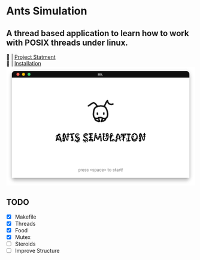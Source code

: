 # Ants Simulation

## A thread based application to learn how to work with POSIX threads under linux.

🔗 | [Project Statment](docs/project3_threads.pdf)  
🔗 | [Installation](docs/install.md)
![Simulation](assets/simulation.png)

## TODO

- [x] Makefile
- [x] Threads
- [x] Food
- [x] Mutex
- [ ] Steroids
- [ ] Improve Structure
